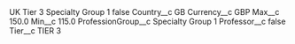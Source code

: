 <?xml version="1.0" encoding="UTF-8"?>
<CustomMetadata xmlns="http://soap.sforce.com/2006/04/metadata" xmlns:xsi="http://www.w3.org/2001/XMLSchema-instance" xmlns:xsd="http://www.w3.org/2001/XMLSchema">
    <label>UK Tier 3 Specialty Group 1</label>
    <protected>false</protected>
    <values>
        <field>Country__c</field>
        <value xsi:type="xsd:string">GB</value>
    </values>
    <values>
        <field>Currency__c</field>
        <value xsi:type="xsd:string">GBP</value>
    </values>
    <values>
        <field>Max__c</field>
        <value xsi:type="xsd:double">150.0</value>
    </values>
    <values>
        <field>Min__c</field>
        <value xsi:type="xsd:double">115.0</value>
    </values>
    <values>
        <field>ProfessionGroup__c</field>
        <value xsi:type="xsd:string">Specialty Group 1</value>
    </values>
    <values>
        <field>Professor__c</field>
        <value xsi:type="xsd:boolean">false</value>
    </values>
    <values>
        <field>Tier__c</field>
        <value xsi:type="xsd:string">TIER 3</value>
    </values>
</CustomMetadata>
